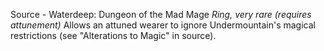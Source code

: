 Source - Waterdeep: Dungeon of the Mad Mage
*Ring, very rare (requires attunement)*
Allows an attuned wearer to ignore Undermountain's magical restrictions (see "Alterations to Magic" in source).